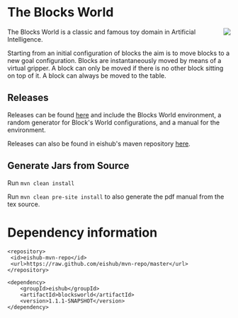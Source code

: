 # The Blocks World

<img align="right" src="https://github.com/eishub/blocksworld/wiki/blocksworld.png"/>

The Blocks World is a classic and famous toy domain in Artificial Intelligence.

Starting from an initial configuration of blocks the aim is to move blocks to a new goal configuration. Blocks are instantaneously moved by means of a virtual gripper. A block can only be moved if there is no other block sitting on top of it. A block can always be moved to the table.

## Releases

Releases can be found [here](https://github.com/eishub/blocksworld/releases) and include the Blocks World environment, a random generator for Block's World configurations, and a manual for the environment.

Releases can also be found in eishub's maven repository  [here](https://github.com/eishub/mvn-repo/tree/master/eishub/blocksworld).

## Generate Jars from Source

Run `mvn clean install`

Run `mvn clean pre-site install` to also generate the pdf manual from the tex source.

Dependency information 
=====================

```
<repository>
 <id>eishub-mvn-repo</id>
 <url>https://raw.github.com/eishub/mvn-repo/master</url>
</repository>
```
	
```	
<dependency>
	<groupId>eishub</groupId>
	<artifactId>blocksworld</artifactId>
	<version>1.1.1-SNAPSHOT</version>
</dependency>
```

